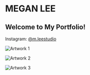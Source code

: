 # MEGAN LEE
## Welcome to My Portfolio!
Instagram: [@m.leestudio](https://instagram.com/m.leestudio?igshid=YmMyMTA2M2Y=)

![Artwork 1](https://i.pinimg.com/originals/80/99/81/80998101abdae60bb8bb0c1c3b15dc65.jpg)

![Artwork 2](https://i.pinimg.com/originals/54/16/1b/54161bf79d4b6e4a55f1020100a81670.jpg)

![Artwork 3](https://i.pinimg.com/originals/f2/2e/b1/f22eb12da19b333468e1bc9235a54bee.jpg)
